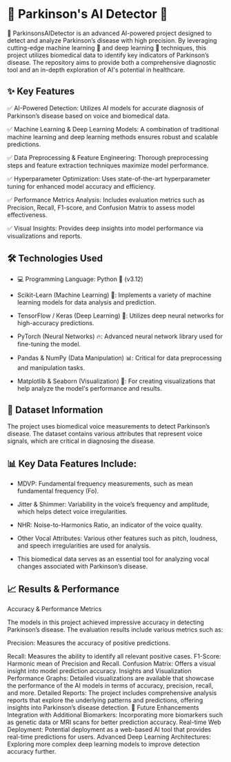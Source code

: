# 🧠 Parkinson's AI Detector 🚀

🎯 ParkinsonsAIDetector is an advanced AI-powered project designed to detect and analyze Parkinson’s disease with high precision. By leveraging cutting-edge machine learning 🤖 and deep learning 🧠 techniques, this project utilizes biomedical data to identify key indicators of Parkinson’s disease. The repository aims to provide both a comprehensive diagnostic tool and an in-depth exploration of AI's potential in healthcare.

## ✨ Key Features

✅ AI-Powered Detection: Utilizes AI models for accurate diagnosis of Parkinson’s disease based on voice and biomedical data.

✅ Machine Learning & Deep Learning Models: A combination of traditional machine learning and deep learning methods ensures robust and scalable predictions.

✅ Data Preprocessing & Feature Engineering: Thorough preprocessing steps and feature extraction techniques maximize model performance.

✅ Hyperparameter Optimization: Uses state-of-the-art hyperparameter tuning for enhanced model accuracy and efficiency.

✅ Performance Metrics Analysis: Includes evaluation metrics such as Precision, Recall, F1-score, and Confusion Matrix to assess model effectiveness.

✅ Visual Insights: Provides deep insights into model performance via visualizations and reports.

## 🛠 Technologies Used

- 💻 Programming Language: Python 🐍 (v3.12)

- Scikit-Learn (Machine Learning) 🤖: Implements a variety of machine learning models for data analysis and prediction.

- TensorFlow / Keras (Deep Learning) 🧠: Utilizes deep neural networks for high-accuracy predictions.

- PyTorch (Neural Networks) 🔥: Advanced neural network library used for fine-tuning the model.

- Pandas & NumPy (Data Manipulation) 📊: Critical for data preprocessing and manipulation tasks.

- Matplotlib & Seaborn (Visualization) 🎨: For creating visualizations that help analyze the model's performance and results.

## 📂 Dataset Information

The project uses biomedical voice measurements to detect Parkinson’s disease. The dataset contains various attributes that represent voice signals, which are critical in diagnosing the disease.

## 📊 Key Data Features Include:

- MDVP: Fundamental frequency measurements, such as mean fundamental frequency (Fo).

- Jitter & Shimmer: Variability in the voice’s frequency and amplitude, which helps detect voice irregularities.

- NHR: Noise-to-Harmonics Ratio, an indicator of the voice quality.

- Other Vocal Attributes: Various other features such as pitch, loudness, and speech irregularities are used for analysis.

- This biomedical data serves as an essential tool for analyzing vocal changes associated with Parkinson’s disease.

## 📈 Results & Performance

Accuracy & Performance Metrics

The models in this project achieved impressive accuracy in detecting Parkinson’s disease. The evaluation results include various metrics such as:

Precision: Measures the accuracy of positive predictions.

Recall: Measures the ability to identify all relevant positive cases.
F1-Score: Harmonic mean of Precision and Recall.
Confusion Matrix: Offers a visual insight into model prediction accuracy.
Insights and Visualization
Performance Graphs: Detailed visualizations are available that showcase the performance of the AI models in terms of accuracy, precision, recall, and more.
Detailed Reports: The project includes comprehensive analysis reports that explore the underlying patterns and predictions, offering insights into Parkinson’s disease detection.
🚀 Future Enhancements
Integration with Additional Biomarkers: Incorporating more biomarkers such as genetic data or MRI scans for better prediction accuracy.
Real-time Web Deployment: Potential deployment as a web-based AI tool that provides real-time predictions for users.
Advanced Deep Learning Architectures: Exploring more complex deep learning models to improve detection accuracy further.
